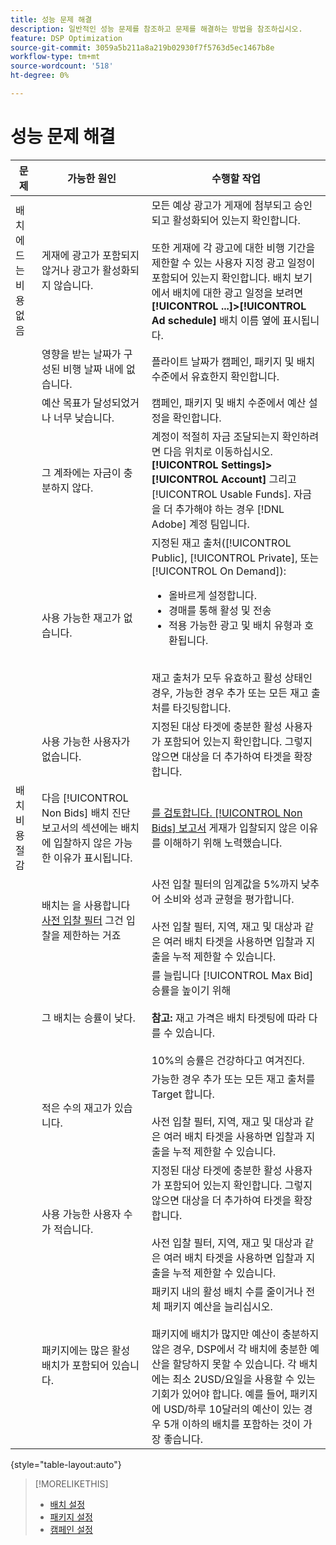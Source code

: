 ```yaml
---
title: 성능 문제 해결
description: 일반적인 성능 문제를 참조하고 문제를 해결하는 방법을 참조하십시오.
feature: DSP Optimization
source-git-commit: 3059a5b211a8a219b02930f7f5763d5ec1467b8e
workflow-type: tm+mt
source-wordcount: '518'
ht-degree: 0%

---
```


# 성능 문제 해결

| 문제 | 가능한 원인 | 수행할 작업 |
| --- | --- | --- |
| 배치에 드는 비용 없음 | 게재에 광고가 포함되지 않거나 광고가 활성화되지 않습니다. | 모든 예상 광고가 게재에 첨부되고 승인되고 활성화되어 있는지 확인합니다.<br><br>또한 게재에 각 광고에 대한 비행 기간을 제한할 수 있는 사용자 지정 광고 일정이 포함되어 있는지 확인합니다. 배치 보기에서 배치에 대한 광고 일정을 보려면  **[!UICONTROL ...]>[!UICONTROL Ad schedule]** 배치 이름 옆에 표시됩니다. |
|  | 영향을 받는 날짜가 구성된 비행 날짜 내에 없습니다. | 플라이트 날짜가 캠페인, 패키지 및 배치 수준에서 유효한지 &#x200B; 확인합니다. |
|  | 예산 목표가 달성되었거나 너무 낮습니다. | 캠페인, 패키지 및 배치 수준에서 예산 설정을 확인합니다. |
|  | 그 계좌에는 자금이 충분하지 않다. | 계정이 적절히 자금 조달되는지 확인하려면 다음 위치로 이동하십시오. **[!UICONTROL Settings]>[!UICONTROL Account]** 그리고 [!UICONTROL Usable Funds]. 자금을 더 추가해야 하는 경우 [!DNL Adobe] 계정 팀입니다. |
|  | 사용 가능한 재고가 없습니다. | 지정된 재고 출처([!UICONTROL Public], [!UICONTROL Private], 또는 [!UICONTROL On Demand]):<ul><li>올바르게 설정합니다.</li><li>경매를 통해 활성 및 전송</li><li>적용 가능한 광고 및 배치 유형과 호환됩니다.</li></ul><br>재고 출처가 모두 유효하고 활성 상태인 경우, 가능한 경우 추가 또는 모든 재고 출처를 타깃팅합니다. |
|  | 사용 가능한 사용자가 없습니다. | 지정된 대상 타겟에 충분한 활성 사용자가 포함되어 있는지 확인합니다. 그렇지 않으면 대상을 더 추가하여 타겟을 확장합니다. |
| 배치 비용 절감 | 다음 [!UICONTROL Non Bids] 배치 진단 보고서의 섹션에는 배치에 입찰하지 않은 가능한 이유가 표시됩니다. | [를 검토합니다. [!UICONTROL Non Bids] 보고서](/help/dsp/campaign-management/reports/placement-diagnostics.md) 게재가 입찰되지 않은 이유를 이해하기 위해 노력했습니다.  <!-- add link/edit text when file available: See the [in-depth guide to possible Non-Bid Reasons (NBR)](link) for more information. --> |
|  | 배치는 을 사용합니다 [사전 입찰 필터](/help/dsp/campaign-management/placements/placement-settings.md) 그건 입찰을 제한하는 거죠 | 사전 입찰 필터의 임계값을 5%까지 낮추어 소비와 성과 균형을 평가합니다. <!-- wording? and are users just supposed to manually monitor whether it makes a difference? --><br><br>사전 입찰 필터, 지역, 재고 및 대상과 같은 여러 배치 타겟을 사용하면 입찰과 지출을 누적 제한할 수 있습니다. |
|  | 그 배치는 승률이 낮다. | 를 늘립니다 [!UICONTROL Max Bid] 승률을 높이기 위해<br><br><b>참고:</b> 재고 가격은 배치 타겟팅에 따라 다를 수 있습니다.<br><br>10%의 승률은 건강하다고 여겨진다. |
|  | 적은 수의 재고가 있습니다. | 가능한 경우 추가 또는 모든 재고 출처를 Target 합니다.<br><br>사전 입찰 필터, 지역, 재고 및 대상과 같은 여러 배치 타겟을 사용하면 입찰과 지출을 누적 제한할 수 있습니다. |
|  | 사용 가능한 사용자 수가 적습니다. | 지정된 대상 타겟에 충분한 활성 사용자가 포함되어 있는지 확인합니다. 그렇지 않으면 대상을 더 추가하여 타겟을 확장합니다.<br><br>사전 입찰 필터, 지역, 재고 및 대상과 같은 여러 배치 타겟을 사용하면 입찰과 지출을 누적 제한할 수 있습니다. |
|  | 패키지에는 많은 활성 배치가 포함되어 있습니다. | 패키지 내의 활성 배치 수를 줄이거나 전체 패키지 예산을 늘리십시오.<br><br>패키지에 배치가 많지만 예산이 충분하지 않은 경우, DSP에서 각 배치에 충분한 예산을 할당하지 못할 수 있습니다. 각 배치에는 최소 2USD/요일을 사용할 수 있는 기회가 있어야 합니다. 예를 들어, 패키지에 USD/하루 10달러의 예산이 있는 경우 5개 이하의 배치를 포함하는 것이 가장 좋습니다. &#x200B; |

{style=&quot;table-layout:auto&quot;}

>[!MORELIKETHIS]
>
>* [배치 설정](/help/dsp/campaign-management/placements/placement-settings.md)
>* [패키지 설정](/help/dsp/campaign-management/packages/package-settings.md)
>* [캠페인 설정](/help/dsp/campaign-management/campaigns/campaign-settings.md)

